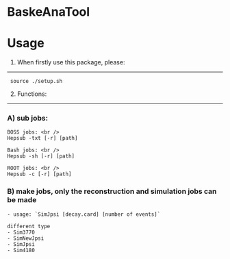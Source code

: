 # BaskeAnaTool
Usage
=========

1. When firstly use this package, please: 
---------------------------------------
   ` source ./setup.sh`


2. Functions:
---------------------------------------
### A) sub jobs:
	BOSS jobs: <br /> 
    Hepsub -txt [-r] [path]

	Bash jobs: <br />
    Hepsub -sh [-r] [path]

    ROOT jobs: <br /> 
    Hepsub -c [-r] [path]

### B) make jobs, only the reconstruction and simulation jobs can be made
	- usage: `SimJpsi [decay.card] [number of events]`
    
    different type
    - Sim3770 
    - SimNewJpsi
    - SimJpsi
    - Sim4180

